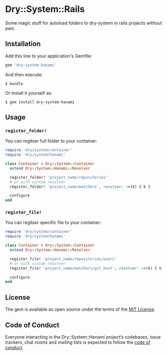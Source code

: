 # Dry::System::Rails
Some magic stuff for autoload folders to dry-system in rails projects without pain.

## Installation

Add this line to your application's Gemfile:

```ruby
gem 'dry-system-hanami'
```

And then execute:

    $ bundle

Or install it yourself as:

    $ gem install dry-system-hanami

## Usage

### `register_folder!`
You can regitser full folder to your container:

```ruby
require 'dry/system/container'
require 'dry/system/hanami'

class Container < Dry::System::Container
  extend Dry::System::Hanami::Resolver

  register_folder! 'project_name/repositories'
  # or with custom resolver
  register_folder! 'project_name/matchers', resolver: ->(k) { k }

  configure
end
```

### `register_file!`
You can regitser specific file to your container:

```ruby
require 'dry/system/container'
require 'dry/system/hanami'

class Container < Dry::System::Container
  extend Dry::System::Hanami::Resolver

  register_file! 'project_name/repositories/users'
  # or with custom resolver
  register_file! 'project_name/matchers/git_host', resolver: ->(k) { k }

  configure
end
```

## License

The gem is available as open source under the terms of the [MIT License](http://opensource.org/licenses/MIT).

## Code of Conduct

Everyone interacting in the Dry::System::Hanami project’s codebases, issue trackers, chat rooms and mailing lists is expected to follow the [code of conduct](https://github.com/davydovanton/dry-system-hanami/blob/master/CODE_OF_CONDUCT.md).
